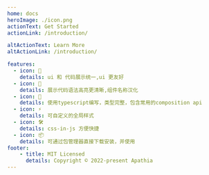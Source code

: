 ```yaml
---
home: docs
heroImage: ./icon.png
actionText: Get Started
actionLink: /introduction/

altActionText: Learn More
altActionLink: /introduction/

features:
  - icon: 🎉
    details: ui 和 代码展示统一,ui 更友好
  - icon: 📖
    details: 展示代码语法高亮更清晰,组件名称汉化
  - icon: 🔩 
    details: 使用typescript编写，类型完整，包含常用的composition api
  - icon: ⚡️
    details: 可自定义的全局样式
  - icon: 🛠️
    details: css-in-js 方便快捷
  - icon: 📦
    details: 可通过包管理器直接下载安装，并使用
footer: 
    - title: MIT Licensed
      details: Copyright © 2022-present Apathia
---
```

